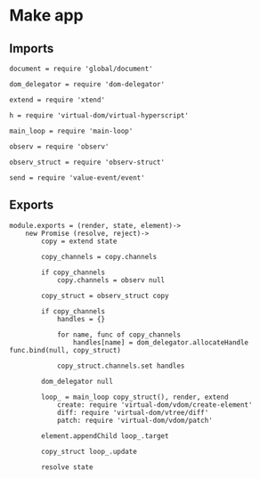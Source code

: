 # Make app

## Imports

	document = require 'global/document'

	dom_delegator = require 'dom-delegator'

	extend = require 'xtend'

	h = require 'virtual-dom/virtual-hyperscript'

	main_loop = require 'main-loop'

	observ = require 'observ'

	observ_struct = require 'observ-struct'

	send = require 'value-event/event'


## Exports

	module.exports = (render, state, element)->
		new Promise (resolve, reject)->
			copy = extend state

			copy_channels = copy.channels

			if copy_channels
				copy.channels = observ null

			copy_struct = observ_struct copy

			if copy_channels
				handles = {}

				for name, func of copy_channels
					handles[name] = dom_delegator.allocateHandle func.bind(null, copy_struct)

				copy_struct.channels.set handles

			dom_delegator null

			loop_ = main_loop copy_struct(), render, extend
				create: require 'virtual-dom/vdom/create-element'
				diff: require 'virtual-dom/vtree/diff'
				patch: require 'virtual-dom/vdom/patch'

			element.appendChild loop_.target

			copy_struct loop_.update

			resolve state
